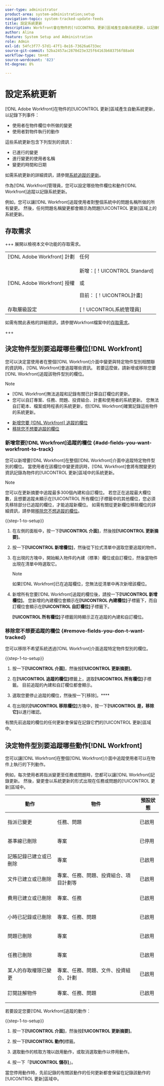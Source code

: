 ```yaml
---
user-type: administrator
product-area: system-administration;setup
navigation-topic: system-tracked-update-feeds
title: 設定系統更新
description: Workfront會在物件的[!UICONTROL 更新]區域產生自動系統更新，以記錄使用者對物件執行的變更。 作為 [!DNL Workfront] 管理員，您可以設定哪些物件欄位和動作 [!DNL Workfront] 追蹤以記錄系統更新。
author: Alina
feature: System Setup and Administration
role: Admin
exl-id: 54fc3f77-57d1-47f1-8e16-73626a6733ec
source-git-commit: 52ba2457ac2870d23e325f64163b683756f88ad4
workflow-type: tm+mt
source-wordcount: '823'
ht-degree: 8%

---
```


# 設定系統更新

<!-- Audited: 5/2025 -->

[!DNL Adobe Workfront]在物件的[!UICONTROL 更新]區域產生自動系統更新，以記錄下列事件：

* 使用者在物件欄位中所做的變更
* 使用者對物件執行的動作

這些系統更新包含下列型別的資訊：

* 已進行的變更
* 進行變更的使用者名稱
* 變更的時間和日期

如需系統更新的詳細資訊，請參閱[系統追蹤的更新](../system-tracked-update-feeds/system-tracked-update-feeds.md)。

作為[!DNL Workfront]管理員，您可以設定哪些物件欄位和動作[!DNL Workfront]追蹤以記錄系統更新。

例如，您可以讓[!DNL Workfront]追蹤使用者對整個系統中的問題名稱所做的所有變更。 然後，任何問題名稱變更都會顯示為問題[!UICONTROL 更新]區域上的系統更新。

## 存取需求

+++ 展開以檢視本文中功能的存取需求。

<table style="table-layout:auto"> 
 <col> 
 <col> 
 <tbody> 
  <tr> 
   <td role="rowheader">[!DNL Adobe Workfront] 計劃</td> 
   <td>任何</td> 
  </tr> 
  <tr> 
   <td role="rowheader">[!DNL Adobe Workfront] 授權</td> 
   <td><p>新增：[！UICONTROL Standard]</p>
   或
   <p>目前： [！UICONTROL計畫]</p>
   </td> 
  </tr>  
  <tr> 
   <td role="rowheader">存取層級設定</td> 
   <td>[！UICONTROL系統管理員]</td>
  </tr> 
 </tbody> 
</table>

如需有關此表格的詳細資訊，請參閱Workfront檔案中的[存取需求](/help/quicksilver/administration-and-setup/add-users/access-levels-and-object-permissions/access-level-requirements-in-documentation.md)。

+++

## 決定物件型別要追蹤哪些欄位[!DNL Workfront]

您可以決定當使用者在整個[!DNL Workfront]介面中變更與特定物件型別相關聯的資訊時，[!DNL Workfront]會追蹤哪些資訊。 若要這麼做，請新增或移除您要[!DNL Workfront]追蹤該物件型別的欄位。

>[!NOTE]
>
>* [!DNL Workfront]無法追蹤和記錄有關已計算自訂欄位的更新。
>* 您可以自訂專案、任務、問題、投資組合、計畫和使用者的系統更新。 您無法自訂範本、檔案或時程表的系統更新，但[!DNL Workfront]確實記錄這些物件的系統更新。
>



* [新增您要 [!DNL Workfront] 追蹤的欄位](#add-fields-you-want-workfront-to-track)
* [移除您不想要追蹤的欄位](#remove-fields-you-don-t-want-tracked)

### 新增您要[!DNL Workfront]追蹤的欄位 {#add-fields-you-want-workfront-to-track}

您可以新增要[!DNL Workfront]在整個[!DNL Workfront]介面中追蹤特定物件型別的欄位。 當使用者在該欄位中變更資訊時，[!DNL Workfront]會將有關變更的資訊記錄為物件的[!UICONTROL 更新]區域中的系統更新。

>[!NOTE]
>
>您可以在更新摘要中追蹤最多300個內建和自訂欄位。 若您正在追蹤最大欄位數，且想要追蹤未顯示在[!UICONTROL 所有欄位]子標籤中的其他欄位，您必須先移除部分已追蹤的欄位，才能追蹤新欄位。 如需有關從更新欄位移除欄位的詳細資訊，請參閱[移除您不想追蹤的欄位](#remove-fields-you-don-t-want-tracked)。

{{step-1-to-setup}}

1. 在左側的面板中，按一下&#x200B;**[!UICONTROL 介面]**，然後按&#x200B;**[!UICONTROL 更新摘要]**。

1. 按&#x200B;一下&#x200B;**[!UICONTROL 新增欄位]**，然後從下拉式清單中選取您要追蹤的物件。

1. 在出現的方塊中，開始輸入物件的內建（標準）欄位或自訂欄位，然後當物件出現在清單中時選取它。

   >[!NOTE]
   >
   >如果[!DNL Workfront]已在追蹤欄位，您無法從清單中再次新增該欄位。

1. 新增所有您要[!DNL Workfront]追蹤的欄位後，請按一下&#x200B;**[!UICONTROL 新增欄位]**。 您新增的內建欄位會顯示在&#x200B;**[!UICONTROL 內建欄位]**&#x200B;子標籤下，而自訂欄位會顯示在&#x200B;**[!UICONTROL 自訂欄位]**&#x200B;子標籤下。

   **[!UICONTROL 所有欄位]**&#x200B;子標籤同時顯示正在追蹤的內建和自訂欄位。

### 移除您不想要追蹤的欄位 {#remove-fields-you-don-t-want-tracked}

您可以移除不希望系統透過[!DNL Workfront]介面追蹤特定物件型別的欄位。

{{step-1-to-setup}}

1. 按一下&#x200B;**[!UICONTROL 介面]**，然後按&#x200B;**[!UICONTROL 更新摘要]**。

1. 在&#x200B;**[!UICONTROL 追蹤的欄位]**&#x200B;標籤上，選取&#x200B;**[!UICONTROL 所有欄位]**&#x200B;子標籤。 目前追蹤的內建和自訂欄位都會顯示。

1. 選取您要停止追蹤的欄位，然後按一下[移除]。****

1. 在出現的&#x200B;**[!UICONTROL 移除欄位]**&#x200B;方塊中，按一下&#x200B;**[!UICONTROL 是，移除它]**&#x200B;以進行確認。

有關先前追蹤的欄位的任何更新會保留在記錄它們的[!UICONTROL 更新]區域中。

## 決定物件型別要追蹤哪些動作[!DNL Workfront]

您可以讓[!DNL Workfront]在整個[!DNL Workfront]介面中追蹤使用者可以在物件上執行的下列動作。

例如，每次使用者將指派變更至任務或問題時，您都可以讓[!DNL Workfront]記錄更新。 然後，變更會以系統更新的形式出現在任務或問題的[!UICONTROL 更新]區域中。

<table style="table-layout:auto"> 
 <col> 
 <col> 
 <col> 
 <thead> 
  <tr> 
   <th><strong>動作</strong> </th> 
   <th><strong>物件</strong> </th> 
   <th><strong>預設狀態</strong> </th> 
  </tr> 
 </thead> 
 <tbody> 
  <tr> 
   <td>指派已變更</td> 
   <td>任務、問題</td> 
   <td> <p>已啟用</p> </td> 
  </tr> 
  <tr> 
   <td>基準線已刪除</td> 
   <td>專案</td> 
   <td> <p>已停用</p> </td> 
  </tr> 
  <tr> 
   <td>記賬記錄已建立或已刪除</td> 
   <td>專案</td> 
   <td> <p>已啟用</p> </td> 
  </tr> 
  <tr> 
   <td>文件已建立或已刪除</td> 
   <td>專案、任務、問題、投資組合、項目計劃等</td> 
   <td> <p>已啟用</p> </td> 
  </tr> 
  <tr> 
   <td>費用已建立或已刪除</td> 
   <td>專案、任務</td> 
   <td> <p>已啟用</p> </td> 
  </tr> 
  <tr> 
   <td>小時已記錄或已刪除</td> 
   <td>專案、任務、問題</td> 
   <td> <p>已啟用</p> </td> 
  </tr> 
  <tr> 
   <td>問題已刪除</td> 
   <td>專案</td> 
   <td> <p>已啟用</p> </td> 
  </tr> 
  <tr> 
   <td>任務已刪除</td> 
   <td>專案</td> 
   <td> <p>已啟用</p> </td> 
  </tr> 
  <tr> 
   <td>某人的存取權限已變更</td> 
   <td>專案、任務、問題、文件、投資組合、計劃</td> 
   <td> <p>已啟用</p> </td> 
  </tr> 
  <tr> 
   <td>訂閱註解物件</td> 
   <td>專案、任務、問題</td> 
   <td> <p>已啟用</p> </td> 
  </tr> 
 </tbody> 
</table>

若要設定您要[!DNL Workfront]追蹤的動作：

{{step-1-to-setup}}

1. 按一下&#x200B;**[!UICONTROL 介面]**，然後按&#x200B;**[!UICONTROL 更新摘要]**。

1. 按一下&#x200B;**[!UICONTROL 動作]**&#x200B;標籤。

1. 選取動作的核取方塊以啟用動作，或取消選取動作以停用動作。
1. 按一下「**[!UICONTROL 儲存]**」。

當您停用動作時，先前記錄的有關該動作的任何更新都會保留在記錄該動作的[!UICONTROL 更新]區域中。
